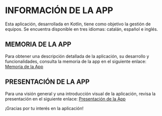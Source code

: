 # INFORMACIÓN DE LA APP

Esta aplicación, desarrollada en Kotlin, tiene como objetivo la gestión de equipos. Se encuentra disponible en tres idiomas: catalán, español e inglés.

## MEMORIA DE LA APP
Para obtener una descripción detallada de la aplicación, su desarrollo y funcionalidades, consulta la memoria de la app en el siguiente enlace:
[Memoria de la App](https://docs.google.com/document/d/1PpgsEMpkKps2Gi9d96R-Ld6sXBzGAz1nsLrQFZjCrw0/edit)

## PRESENTACIÓN DE LA APP
Para una visión general y una introducción visual de la aplicación, revisa la presentación en el siguiente enlace:
[Presentación de la App](https://docs.google.com/presentation/d/1bjGs7Ac-lw806p86-f9dd5MC5H0OVVvmwFcEON2hE7o/edit#slide=id.g24438ff078e_0_4)

¡Gracias por tu interés en la aplicación!
